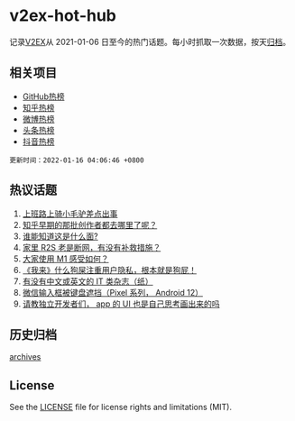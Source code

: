 # v2ex-hot-hub

 记录[V2EX](https://www.v2ex.com/)从 2021-01-06 日至今的热门话题。每小时抓取一次数据，按天[归档](archives)。
 
 ## 相关项目

- [GitHub热榜](https://github.com/lonnyzhang423/github-hot-hub)
- [知乎热榜](https://github.com/lonnyzhang423/zhihu-hot-hub)
- [微博热榜](https://github.com/lonnyzhang423/weibo-hot-hub)
- [头条热榜](https://github.com/lonnyzhang423/toutiao-hot-hub)
- [抖音热榜](https://github.com/lonnyzhang423/douyin-hot-hub)


 `更新时间：2022-01-16 04:06:46 +0800`

## 热议话题

1. [上班路上骑小毛驴差点出事](https://www.v2ex.com/t/828376)
1. [知乎早期的那批创作者都去哪里了呢？](https://www.v2ex.com/t/828425)
1. [谁能知道这是什么面?](https://www.v2ex.com/t/828427)
1. [家里 R2S 老是断网，有没有补救措施？](https://www.v2ex.com/t/828450)
1. [大家使用 M1 感受如何？](https://www.v2ex.com/t/828420)
1. [《我来》什么狗屎注重用户隐私，根本就是狗屁！](https://www.v2ex.com/t/828503)
1. [有没有中文或英文的 IT 类杂志（纸）](https://www.v2ex.com/t/828383)
1. [微信输入框被键盘遮挡（Pixel 系列， Android 12）](https://www.v2ex.com/t/828401)
1. [请教独立开发者们， app 的 UI 也是自己思考画出来的吗](https://www.v2ex.com/t/828398)

## 历史归档

[archives](archives)

## License

See the [LICENSE](LICENSE) file for license rights and limitations (MIT).
